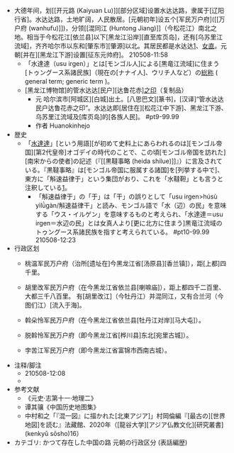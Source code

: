- 大德年间，划[[开元路 (Kaiyuan Lu)]][部分区域]设置水达达路，隶属于[辽阳行省]。水达达路，土地旷阔，人民散居。[元朝初年]设五个[军民万户府]([[万户府 (wanhufu)]])，分领[[混同江 (Huntong Jiang)]]（今松花江）南北之地。相当于今松花江[依兰县]以下[黑龙江沿岸][直至库页岛]，还有[乌苏里江流域]，齐齐哈尔市以东和[肇东市][肇源]以北。其居民都是水达达[1](((8Ydq-X8Js)))、[女直]([[Jurchen]])。元朝[并在][黑龙江下游]设置[征东元帅府]。
210508-11:58
    - 「水達達（usu irgen）」とは[モンゴル人]による[黒竜江流域]に住まう[トゥングース系諸民族]（現在の[ナナイ人]、ウリチ人など）の[総称](soushou) ( general term; generic term )。
    - [黑龙江博物馆]的管水达达[民户][达鲁花赤][之印](https://zh.wikipedia.org/wiki/File:%E7%AE%A1%E6%B0%B4%E8%BE%BE%E8%BE%BE%E6%B0%91%E6%88%B7%E8%BE%BE%E9%B2%81%E8%8A%B1%E8%B5%A4%E4%B9%8B%E5%8D%B0_%E5%A4%8D%E5%88%B6%E5%93%81.jpg)（复制品）
        - 元 哈尔滨市[阿城区][白城]出土。[八思巴文][篆书]，[汉译]“管水达达民户达鲁花赤之印”。水达达即[居住在][松花江中下游]、黑龙江下游、乌苏里江流域及[库页岛]的[各族人民]。 #pt9-99.99
        - 作者	Huanokinhejo
- 歴史
    - 「[水達達](https://ja.wikipedia.org/wiki/%E6%B0%B4%E9%81%94%E9%81%94%E8%B7%AF)」[という用語][が初めて史料上にあらわれるのは][モンゴル帝国][第2代皇帝]オゴデイの時代のことで、この頃[モンゴル帝国を訪れた][南宋からの使者]の記述（『[[黒韃事略 (heida shilue)]]』）に言及されている。『黒韃事略』は[モンゴル帝国に服属する諸国]を[列挙する中で]、東方に「斛速益律于」という集団がおり、これを「水韃靼」とも言うと注釈している[1](((qkICuw9Ug)))。
        - 「斛速益律于」の「于」は「干」の誤りとして「usu irgen>húsù yìlǜgàn/斛速益律干」と読み、モンゴル語で「水（辺）の民」を意味する「ウス・イルゲン」を意味するものと考えられ、「水達達＝usu irgen＝水辺の民」とは女真人より[更に北方に住まう]黒竜江流域のトゥングース系諸民族を指すと考えられている。 #pt10-99.99
210508-12:23
- 行政区划
    - 桃温军民万户府（治所[遗址在]今黑龙江省[汤原县][香兰镇]），距[上都]四千里。
    - 胡里改军民万户府（在今黑龙江省依兰县[喇嘛庙]），距上都四千二百里、大都三千八百里。 有[胡里改江]（今牡丹江）并混同江，又有合兰河（今图们江）[流入于海]。
    - 斡朵怜军民万户府（在今黑龙江省依兰县[牡丹江对岸][马大屯]）。

    - 脱斡怜军民万户府（即今黑龙江省[桦川县]东北[宛里古城]）。

    - 孛苦江军民万户府（即今黑龙江省富锦市西南古城）。
- 注释/脚注
    - [1]: 水鞑靼，元朝对黑龙江下游﹑乌苏里江流域以至[朝鲜东北部][沿海居住]的[以渔猎为生]的部落﹑部族的[泛称]。
210508-12:08
    - [1]: 『黒韃事略』,「其残虐諸国、已破而無争者……[東曰][高麗]。曰[遼東萬奴]……。曰**斛速益律于**、水韃靼」
- 参考文献
    - 《元史·志第十一·地理二》
    - 谭其骧《中国历史地图集》
    - 中村和之「『混一図』に描かれた[北東アジア]」村岡倫編『[最古の][世界地図]を読む』法藏館、2020年（[龍谷大学][アジア仏教文化][研究叢書](kenkyū sōsho)16）
- カテゴリ: かつて存在した中国の路 元朝の行政区分 (表話編歴)

